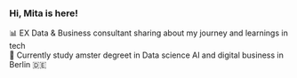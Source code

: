 ### Hi, Mita is here! 
📊 EX Data & Business consultant sharing about my journey and learnings in tech<br/> 
🦋 Currently study amster degreet in Data science AI and digital business in  Berlin 🇩🇪 <br/>

